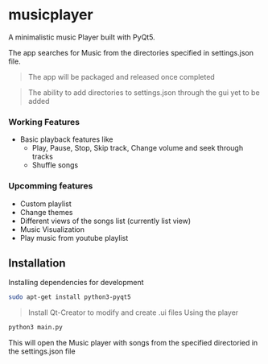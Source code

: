 # musicplayer
A minimalistic music Player built with PyQt5.

The app searches for Music from the directories specified in settings.json file. 

>The app will be packaged and released once completed

>The ability to add directories to settings.json through the gui yet to be added  

### Working Features
* Basic playback features like
  * Play, Pause, Stop, Skip track, Change volume and seek through tracks
  * Shuffle songs
### Upcomming features
* Custom playlist
* Change themes
* Different views of the songs list (currently list view)
* Music Visualization
* Play music from youtube playlist

## Installation
Installing dependencies for development
```bash
sudo apt-get install python3-pyqt5
```
>Install Qt-Creator to modify and create .ui files
Using the player
```bash
python3 main.py
```
This will open the Music player with songs from the specified directoried in the settings.json file
